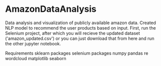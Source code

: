 # AmazonDataAnalysis
Data analysis and visualization of publicly available amazon data. Created NLP model to recommend the user products based on input.
First, run the Selenium project, after which you will recieve the updated dataset ('amazon_updated.csv') or you can just download that from here and run the other jupyter notebook.

Requirements
sklearn packages
selenium packages
numpy
pandas
re
wordcloud
matplotlib
seaborn



